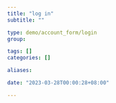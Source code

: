 ```yaml
---
title: "log in"
subtitle: ""

type: demo/account_form/login
group:

tags: []
categories: []

aliases:

date: "2023-03-28T00:00:28+08:00"

---
```


